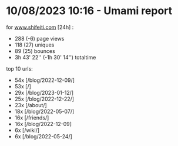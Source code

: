 # 10/08/2023 10:16 - Umami report
for www.shifeiti.com [24h] :

 - 288 (-6) page views
 - 118 (27) uniques
 - 89 (25) bounces
 - 3h 43' 22'' (-1h 30' 14'') totaltime


top 10 urls:
 - 54x [/blog/2022-12-09/]
 - 53x [/]
 - 29x [/blog/2023-01-12/]
 - 25x [/blog/2022-12-22/]
 - 23x [/about/]
 - 18x [/blog/2022-05-07/]
 - 16x [/friends/]
 - 16x [/blog/2022-12-09]
 - 6x [/wiki/]
 - 6x [/blog/2022-05-24/]


